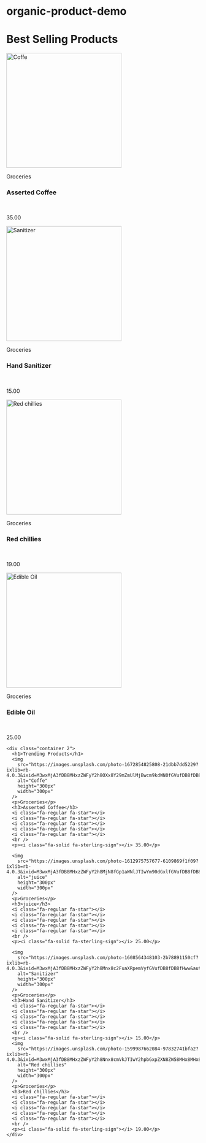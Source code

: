 # organic-product-demo

<!DOCTYPE html>
<html lang="en">
  <head>
    <meta charset="UTF-8" />
    <meta name="viewport" content="width=device-width, initial-scale=1.0" />
    <title>Demo</title>
    <link
      rel="stylesheet"
      href="https://cdnjs.cloudflare.com/ajax/libs/font-awesome/6.4.2/css/all.min.css"
      integrity="sha512-z3gLpd7yknf1YoNbCzqRKc4qyor8gaKU1qmn+CShxbuBusANI9QpRohGBreCFkKxLhei6S9CQXFEbbKuqLg0DA=="
      crossorigin="anonymous"
      referrerpolicy="no-referrer"
    />
  </head>
  <body>
    <h1>Best Selling Products</h1>
    <div class="container 1">
      <img
        src="https://images.unsplash.com/photo-1672854825808-21dbb7dd5229?ixlib=rb-4.0.3&ixid=M3wxMjA3fDB8MHxzZWFyY2h8OXx8Y29mZmUlMjBwcm9kdWN0fGVufDB8fDB8fHww&auto=format&fit=crop&w=500&q=60"
        alt="Coffe"
        height="300px"
        width="300px"
      />
      <p>Groceries</p>
      <h3>Asserted Coffee</h3>
      <i class="fa-regular fa-star"></i>
      <i class="fa-regular fa-star"></i>
      <i class="fa-regular fa-star"></i>
      <i class="fa-regular fa-star"></i>
      <i class="fa-regular fa-star"></i>
      <br />
      <p><i class="fa-solid fa-sterling-sign"></i> 35.00</p>
      <img
        src="https://images.unsplash.com/photo-1608564348103-2b78891150cf?ixlib=rb-4.0.3&ixid=M3wxMjA3fDB8MHxzZWFyY2h8Mnx8c2FuaXRpemVyfGVufDB8fDB8fHww&auto=format&fit=crop&w=500&q=60"
        alt="Sanitizer"
        height="300px"
        width="300px"
      />
      <p>Groceries</p>
      <h3>Hand Sanitizer</h3>
      <i class="fa-regular fa-star"></i>
      <i class="fa-regular fa-star"></i>
      <i class="fa-regular fa-star"></i>
      <i class="fa-regular fa-star"></i>
      <i class="fa-regular fa-star"></i>
      <br />
      <p><i class="fa-solid fa-sterling-sign"></i> 15.00</p>
      <img
        src="https://images.unsplash.com/photo-1599987662084-97832741bfa2?ixlib=rb-4.0.3&ixid=M3wxMjA3fDB8MHxzZWFyY2h8Nnx8cmVkJTIwY2hpbGxpZXN8ZW58MHx8MHx8fDA%3D&auto=format&fit=crop&w=500&q=60"
        alt="Red chillies"
        height="300px"
        width="300px"
      />
      <p>Groceries</p>
      <h3>Red chillies</h3>
      <i class="fa-regular fa-star"></i>
      <i class="fa-regular fa-star"></i>
      <i class="fa-regular fa-star"></i>
      <i class="fa-regular fa-star"></i>
      <i class="fa-regular fa-star"></i>
      <br />
      <p><i class="fa-solid fa-sterling-sign"></i> 19.00</p>
      <img
        src="https://images.unsplash.com/photo-1608571423539-e951b9b3871e?ixlib=rb-4.0.3&ixid=M3wxMjA3fDB8MHxzZWFyY2h8MTB8fG9pbHxlbnwwfHwwfHx8MA%3D%3D&auto=format&fit=crop&w=500&q=60"
        alt="Edible Oil"
        height="300px"
        width="300px"
      />
      <p>Groceries</p>
      <h3>Edible Oil</h3>
      <i class="fa-regular fa-star"></i>
      <i class="fa-regular fa-star"></i>
      <i class="fa-regular fa-star"></i>
      <i class="fa-regular fa-star"></i>
      <i class="fa-regular fa-star"></i>
      <br />
      <p><i class="fa-solid fa-sterling-sign"></i> 25.00</p>
    </div>

    <div class="container 2">
      <h1>Trending Products</h1>
      <img
        src="https://images.unsplash.com/photo-1672854825808-21dbb7dd5229?ixlib=rb-4.0.3&ixid=M3wxMjA3fDB8MHxzZWFyY2h8OXx8Y29mZmUlMjBwcm9kdWN0fGVufDB8fDB8fHww&auto=format&fit=crop&w=500&q=60"
        alt="Coffe"
        height="300px"
        width="300px"
      />
      <p>Groceries</p>
      <h3>Asserted Coffee</h3>
      <i class="fa-regular fa-star"></i>
      <i class="fa-regular fa-star"></i>
      <i class="fa-regular fa-star"></i>
      <i class="fa-regular fa-star"></i>
      <i class="fa-regular fa-star"></i>
      <br />
      <p><i class="fa-solid fa-sterling-sign"></i> 35.00</p>

      <img
        src="https://images.unsplash.com/photo-1612975757677-6109869f1f09?ixlib=rb-4.0.3&ixid=M3wxMjA3fDB8MHxzZWFyY2h8MjN8fGp1aWNlJTIwYm90dGxlfGVufDB8fDB8fHww&auto=format&fit=crop&w=500&q=60"
        alt="juice"
        height="300px"
        width="300px"
      />
      <p>Groceries</p>
      <h3>juice</h3>
      <i class="fa-regular fa-star"></i>
      <i class="fa-regular fa-star"></i>
      <i class="fa-regular fa-star"></i>
      <i class="fa-regular fa-star"></i>
      <i class="fa-regular fa-star"></i>
      <br />
      <p><i class="fa-solid fa-sterling-sign"></i> 25.00</p>

      <img
        src="https://images.unsplash.com/photo-1608564348103-2b78891150cf?ixlib=rb-4.0.3&ixid=M3wxMjA3fDB8MHxzZWFyY2h8Mnx8c2FuaXRpemVyfGVufDB8fDB8fHww&auto=format&fit=crop&w=500&q=60"
        alt="Sanitizer"
        height="300px"
        width="300px"
      />
      <p>Groceries</p>
      <h3>Hand Sanitizer</h3>
      <i class="fa-regular fa-star"></i>
      <i class="fa-regular fa-star"></i>
      <i class="fa-regular fa-star"></i>
      <i class="fa-regular fa-star"></i>
      <i class="fa-regular fa-star"></i>
      <br />
      <p><i class="fa-solid fa-sterling-sign"></i> 15.00</p>
      <img
        src="https://images.unsplash.com/photo-1599987662084-97832741bfa2?ixlib=rb-4.0.3&ixid=M3wxMjA3fDB8MHxzZWFyY2h8Nnx8cmVkJTIwY2hpbGxpZXN8ZW58MHx8MHx8fDA%3D&auto=format&fit=crop&w=500&q=60"
        alt="Red chillies"
        height="300px"
        width="300px"
      />
      <p>Groceries</p>
      <h3>Red chillies</h3>
      <i class="fa-regular fa-star"></i>
      <i class="fa-regular fa-star"></i>
      <i class="fa-regular fa-star"></i>
      <i class="fa-regular fa-star"></i>
      <i class="fa-regular fa-star"></i>
      <br />
      <p><i class="fa-solid fa-sterling-sign"></i> 19.00</p>
    </div>
  </body>
</html>
